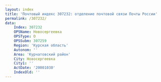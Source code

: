 ```yaml
---
layout: index
title: 'Почтовый индекс 307232: отделение почтовой связи Почты России'
permalink: /307232/
data:
    Index: 307232
    OPSName: Новосергеевка
    OPSType: О
    OPSSubm: 307259
    Region: 'Курская область'
    Autonom: ''
    Area: 'Курчатовский район'
    City: Новосергеевка
    City1: ''
    ActDate: '20001030'
    IndexOld: ''
---
```


